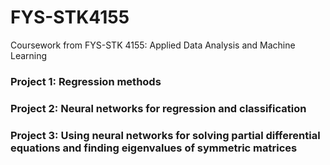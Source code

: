 # FYS-STK4155
Coursework from FYS-STK 4155: Applied Data Analysis and Machine Learning

### Project 1: Regression methods
### Project 2: Neural networks for regression and classification
### Project 3: Using neural networks for solving partial differential equations and finding eigenvalues of symmetric matrices
